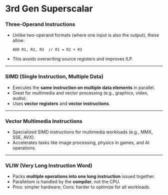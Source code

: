 # 3rd Gen Superscalar

### Three-Operand Instructions

* Unlike two-operand formats (where one input is also the output), these allow:

  ```
  ADD R1, R2, R3  // R1 = R2 + R3
  ```
* This avoids overwriting source registers and improves ILP.

---

### SIMD (Single Instruction, Multiple Data)

* Executes the **same instruction on multiple data elements** in parallel.
* Great for multimedia and vector processing (e.g., graphics, video, audio).
* Uses **vector registers** and **vector instructions**.

---

### Vector Multimedia Instructions

* Specialized SIMD instructions for multimedia workloads (e.g., MMX, SSE, AVX).
* Accelerates tasks like image processing, physics in games, and AI operations.

---

### VLIW (Very Long Instruction Word)

* Packs **multiple operations into one long instruction** issued together.
* Parallelism is handled by the **compiler**, not the CPU.
* Pros: simpler hardware; Cons: harder to optimize for all workloads.
